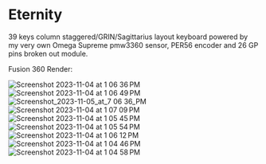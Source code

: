 # Eternity
39 keys column staggered/GRIN/Sagittarius layout keyboard powered by my very own Omega Supreme pmw3360 sensor, PER56 encoder and 26 GP pins broken out module.

Fusion 360 Render:

![Screenshot 2023-11-04 at 1 06 36 PM](https://github.com/protieusz/Eternity/assets/118025702/9089dd53-2762-4a11-b3ff-90e75c5ce4bd)
![Screenshot 2023-11-04 at 1 06 49 PM](https://github.com/protieusz/Eternity/assets/118025702/331152af-e28f-463c-a324-5f87ebf277f3)
![Screenshot_2023-11-05_at_7 06 36_PM](https://github.com/protieusz/Eternity/assets/118025702/b66c92b2-4748-4b46-b844-f686c6e29759)
![Screenshot 2023-11-04 at 1 07 09 PM](https://github.com/protieusz/Eternity/assets/118025702/3a0faabc-dc99-42a9-80d5-6c5117cce24c)
![Screenshot 2023-11-04 at 1 05 45 PM](https://github.com/protieusz/Eternity/assets/118025702/c007ecbb-42bb-464a-b911-a832e5ad8965)
![Screenshot 2023-11-04 at 1 05 54 PM](https://github.com/protieusz/Eternity/assets/118025702/e63b2c52-b4ee-414e-91e5-2d25508eb670)
![Screenshot 2023-11-04 at 1 06 12 PM](https://github.com/protieusz/Eternity/assets/118025702/0d808c35-5722-4e14-96e0-1acc36d24a72)
![Screenshot 2023-11-04 at 1 04 46 PM](https://github.com/protieusz/Eternity/assets/118025702/f968554d-48c9-4ba2-a499-4d99e5e909e9)
![Screenshot 2023-11-04 at 1 04 58 PM](https://github.com/protieusz/Eternity/assets/118025702/48940891-c560-4c4d-b413-e345edd2add6)
